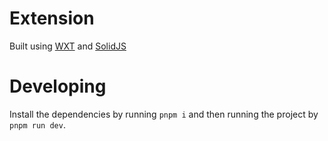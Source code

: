 # Extension

Built using [WXT](https://wxt.dev/) and [SolidJS](https://www.solidjs.com/)

# Developing

Install the dependencies by running `pnpm i` and then running the project by `pnpm run dev`.